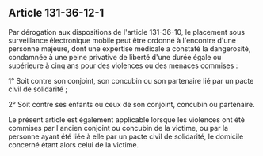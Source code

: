 Article 131-36-12-1
----
Par dérogation aux dispositions de l'article 131-36-10, le placement sous
surveillance électronique mobile peut être ordonné à l'encontre d'une personne
majeure, dont une expertise médicale a constaté la dangerosité, condamnée à une
peine privative de liberté d'une durée égale ou supérieure à cinq ans pour des
violences ou des menaces commises :

1° Soit contre son conjoint, son concubin ou son partenaire lié par un pacte
civil de solidarité ;

2° Soit contre ses enfants ou ceux de son conjoint, concubin ou partenaire.

Le présent article est également applicable lorsque les violences ont été
commises par l'ancien conjoint ou concubin de la victime, ou par la personne
ayant été liée à elle par un pacte civil de solidarité, le domicile concerné
étant alors celui de la victime.
